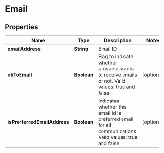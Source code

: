 # Email

## Properties
Name | Type | Description | Notes
------------ | ------------- | ------------- | -------------
**emailAddress** | **String** | Email ID | 
**okToEmail** | **Boolean** | Flag to indicate whether prospect wants to receive emails or not. Valid values: true and false |  [optional]
**isPrerferredEmailAddress** | **Boolean** | Indicates whether this email id is preferred email for all communications. Valid values: true and false |  [optional]
